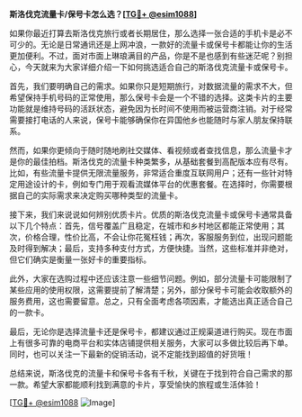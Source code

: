 **斯洛伐克流量卡/保号卡怎么选？[[TG💪+ @esim1088](https://t.me/s/esim1088)]**

如果你最近打算去斯洛伐克旅行或者长期居住，那么选择一张合适的手机卡是必不可少的。无论是日常通讯还是上网冲浪，一款好的流量卡或保号卡都能让你的生活更加便利。不过，面对市面上琳琅满目的产品，你是不是也感到有些迷茫呢？别担心，今天就来为大家详细介绍一下如何挑选适合自己的斯洛伐克流量卡或保号卡。

首先，我们要明确自己的需求。如果你只是短期旅行，对数据流量的需求不大，但希望保持手机号码的正常使用，那么保号卡会是一个不错的选择。这类卡片的主要功能就是维持号码的活跃状态，避免因为长时间不使用而被运营商注销。对于经常需要接打电话的人来说，保号卡能够确保你在异国他乡也能随时与家人朋友保持联系。

然而，如果你更倾向于随时随地刷社交媒体、看视频或者查找信息，那么流量卡才是你的最佳拍档。斯洛伐克的流量卡种类繁多，从基础套餐到高配版本应有尽有。比如，有些流量卡提供无限流量服务，非常适合重度互联网用户；还有一些针对特定用途设计的卡，例如专门用于观看流媒体平台的优惠套餐。在选择时，你需要根据自己的实际需求来决定购买哪种类型的流量卡。

接下来，我们来说说如何辨别优质卡片。优质的斯洛伐克流量卡或保号卡通常具备以下几个特点：首先，信号覆盖广且稳定，在城市和乡村地区都能正常使用；其次，价格合理，性价比高，不会让你花冤枉钱；再次，客服服务到位，出现问题能及时得到解决；最后，支持多种支付方式，方便快捷。当然，这些标准并非绝对，但它们确实是衡量一张好卡的重要指标。

此外，大家在选购过程中还应该注意一些细节问题。例如，部分流量卡可能限制了某些应用的使用权限，这需要提前了解清楚；另外，部分保号卡可能会收取额外的服务费用，这也需要留意。总之，只有全面考虑各项因素，才能选出真正适合自己的一款卡。

最后，无论你是选择流量卡还是保号卡，都建议通过正规渠道进行购买。现在市面上有很多可靠的电商平台和实体店铺提供相关服务，大家可以多做比较后再下单。同时，也可以关注一下最新的促销活动，说不定能找到超值的好货哦！

总结来说，斯洛伐克的流量卡和保号卡各有千秋，关键在于找到符合自己需求的那一款。希望大家都能顺利找到满意的卡片，享受愉快的旅程或生活体验！ 

[[TG💪+ @esim1088](https://t.me/s/esim1088) ![Image](https://i.postimg.cc/4NQfJmqS/Snipaste-2025-05-13-00-14-12.png)]